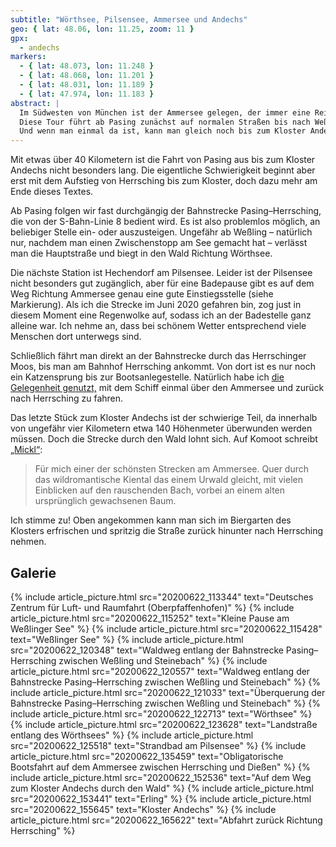 ```yaml
---
subtitle: "Wörthsee, Pilsensee, Ammersee und Andechs"
geo: { lat: 48.06, lon: 11.25, zoom: 11 }
gpx:
  - andechs
markers:
  - { lat: 48.073, lon: 11.248 }
  - { lat: 48.068, lon: 11.201 }
  - { lat: 48.031, lon: 11.189 }
  - { lat: 47.974, lon: 11.183 }
abstract: |
  Im Südwesten von München ist der Ammersee gelegen, der immer eine Reise wert ist.
  Diese Tour führt ab Pasing zunächst auf normalen Straßen bis nach Weßling und anschließend via drei Zwischenstopps an Seen bis nach Herrsching am Ammersee.
  Und wenn man einmal da ist, kann man gleich noch bis zum Kloster Andechs radeln.
---
```


Mit etwas über 40 Kilometern ist die Fahrt von Pasing aus bis zum Kloster Andechs nicht besonders lang.
Die eigentliche Schwierigkeit beginnt aber erst mit dem Aufstieg von Herrsching bis zum Kloster, doch dazu mehr am Ende dieses Textes.

Ab Pasing folgen wir fast durchgängig der Bahnstrecke Pasing–Herrsching, die von der S-Bahn-Linie 8 bedient wird.
Es ist also problemlos möglich, an beliebiger Stelle ein- oder auszusteigen.
Ungefähr ab Weßling – natürlich nur, nachdem man einen Zwischenstopp am See gemacht hat – verlässt man die Hauptstraße und biegt in den Wald Richtung Wörthsee.

Die nächste Station ist Hechendorf am Pilsensee.
Leider ist der Pilsensee nicht besonders gut zugänglich, aber für eine Badepause gibt es auf dem Weg Richtung Ammersee genau eine gute Einstiegsstelle (siehe Markierung).
Als ich die Strecke im Juni 2020 gefahren bin, zog just in diesem Moment eine Regenwolke auf, sodass ich an der Badestelle ganz alleine war.
Ich nehme an, dass bei schönem Wetter entsprechend viele Menschen dort unterwegs sind.

Schließlich fährt man direkt an der Bahnstrecke durch das Herrschinger Moos, bis man am Bahnhof Herrsching ankommt.
Von dort ist es nur noch ein Katzensprung bis zur Bootsanlegestelle.
Natürlich habe ich [die Gelegenheit genutzt,](https://www.seenschifffahrt.de/de/ammersee/) mit dem Schiff einmal über den Ammersee und zurück nach Herrsching zu fahren.

Das letzte Stück zum Kloster Andechs ist der schwierige Teil, da innerhalb von ungefähr vier Kilometern etwa 140 Höhenmeter überwunden werden müssen.
Doch die Strecke durch den Wald lohnt sich.
Auf Komoot schreibt [„Mickl“](https://www.komoot.de/user/161254999543):

> Für mich einer der schönsten Strecken am Ammersee. Quer durch das wildromantische Kiental das einem Urwald gleicht, mit vielen Einblicken auf den rauschenden Bach, vorbei an einem alten ursprünglich gewachsenen Baum. 

Ich stimme zu!
Oben angekommen kann man sich im Biergarten des Klosters erfrischen und spritzig die Straße zurück hinunter nach Herrsching nehmen.

## Galerie

<div class="gallery">
  {% include article_picture.html src="20200622_113344" text="Deutsches Zentrum für Luft- und Raumfahrt (Oberpfaffenhofen)" %}
  {% include article_picture.html src="20200622_115252" text="Kleine Pause am Weßlinger See" %}
  {% include article_picture.html src="20200622_115428" text="Weßlinger See" %}
  {% include article_picture.html src="20200622_120348" text="Waldweg entlang der Bahnstrecke Pasing–Herrsching zwischen Weßling und Steinebach" %}
  {% include article_picture.html src="20200622_120557" text="Waldweg entlang der Bahnstrecke Pasing–Herrsching zwischen Weßling und Steinebach" %}
  {% include article_picture.html src="20200622_121033" text="Überquerung der Bahnstrecke Pasing–Herrsching zwischen Weßling und Steinebach" %}
  {% include article_picture.html src="20200622_122713" text="Wörthsee" %}
  {% include article_picture.html src="20200622_123628" text="Landstraße entlang des Wörthsees" %}
  {% include article_picture.html src="20200622_125518" text="Strandbad am Pilsensee" %}
  {% include article_picture.html src="20200622_135459" text="Obligatorische Bootsfahrt auf dem Ammersee zwischen Herrsching und Dießen" %}
  {% include article_picture.html src="20200622_152536" text="Auf dem Weg zum Kloster Andechs durch den Wald" %}
  {% include article_picture.html src="20200622_153441" text="Erling" %}
  {% include article_picture.html src="20200622_155645" text="Kloster Andechs" %}
  {% include article_picture.html src="20200622_165622" text="Abfahrt zurück Richtung Herrsching" %}
</div>
